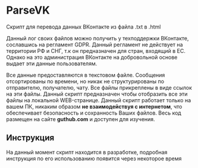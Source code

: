 # ParseVK
Скрипт для перевода данных ВКонтакте из файла .txt в .html

Данный лог своих файлов можно получить у техподдержки ВКонтакте, сославшись на регламент GDPR. Данный регламент не действует на территории РФ и СНГ, т.к он предназначен для стран, входящий в ЕС. Однако на это администрация ВКонтакте на добровольной основе выдает эти данные пользователям.

Все данные предоставляются в текстовом файле. Сообщения отсортированы по времени, но никак не структурированы по отправителю, получателю, чату. Все файлы прикреплены в виде ссылок на эти файлы. Данный скрипт предназначен чтобы отобразить все эти файлы на локальной WEB-странице. Данный скрипт работает только на вашем ПК, никаким образом **не взаимодействуя с интернетом**, что обеспечивает безопасность и сохранность Ваших файлов. Весь код размещен на сайте **guthub.com** и доступен для изучения.

## Инструкция
На данный момент скрипт находится в разработке, подробная инструкция по его использованию появится через некоторое время
